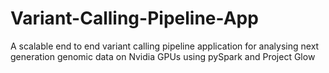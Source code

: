 # Variant-Calling-Pipeline-App
A scalable end to end variant calling pipeline application for analysing next generation genomic data on Nvidia GPUs using pySpark and Project Glow
